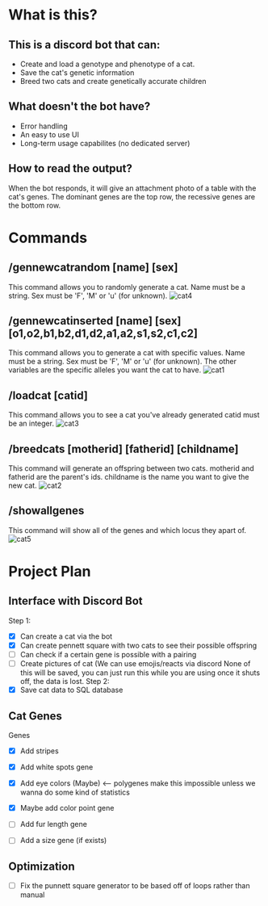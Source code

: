 # What is this?
## This is a discord bot that can:
- Create and load a genotype and phenotype of a cat.
- Save the cat's genetic information
- Breed two cats and create genetically accurate children

## What doesn't the bot have?
- Error handling
- An easy to use UI
- Long-term usage capabilites (no dedicated server)

## How to read the output?
When the bot responds, it will give an attachment photo of a table with the cat's genes. The dominant genes are the top row, the recessive genes are the bottom row.

# Commands
## /gennewcatrandom [name] [sex]
This command allows you to randomly generate a cat. 
Name must be a string. Sex must be 'F', 'M' or 'u' (for unknown).
![cat4](https://github.com/VicaWorth/dbot_cat/assets/11998960/ad264ea3-19ef-4a8f-855b-d701603c7551)

## /gennewcatinserted [name] [sex] [o1,o2,b1,b2,d1,d2,a1,a2,s1,s2,c1,c2] 
This command allows you to generate a cat with specific values.
Name must be a string. Sex must be 'F', 'M' or 'u' (for unknown).
The other variables are the specific alleles you want the cat to have.
![cat1](https://github.com/VicaWorth/dbot_cat/assets/11998960/c35a7110-6702-47cf-b621-98644a0a27c4)

## /loadcat [catid]
This command allows you to see a cat you've already generated
catid must be an integer. 
![cat3](https://github.com/VicaWorth/dbot_cat/assets/11998960/3b789ec5-df4e-4811-9418-24bf9ad01daa)

## /breedcats [motherid] [fatherid] [childname]
This command will generate an offspring between two cats. 
motherid and fatherid are the parent's ids. 
childname is the name you want to give the new cat. 
![cat2](https://github.com/VicaWorth/dbot_cat/assets/11998960/ff9ad64f-b1a9-4661-be3f-544a6fa0b3b7)


## /showallgenes
This command will show all of the genes and which locus they apart of.
![cat5](https://github.com/VicaWorth/dbot_cat/assets/11998960/5f95dfc9-02ad-43c3-9c71-b49980ebf6c2)


# Project Plan

## Interface with Discord Bot
Step 1:
- [X] Can create a cat via the bot
- [X] Can create pennett square with two cats to see their possible offspring
- [ ] Can check if a certain gene is possible with a pairing
- [ ] Create pictures of cat (We can use emojis/reacts via discord
None of this will be saved, you can just run this while you are using once it shuts off, the data is lost.
Step 2:
- [X]  Save cat data to SQL database

## Cat Genes
Genes
- [X] Add stripes
- [X] Add white spots gene
- [X] Add eye colors (Maybe) <-- polygenes make this impossible unless we wanna do some kind of statistics
- [X] Maybe add color point gene
- [ ] Add fur length gene
- [ ] Add a size gene (if exists)


## Optimization
- [ ] Fix the punnett square generator to be based off of loops rather than manual 
